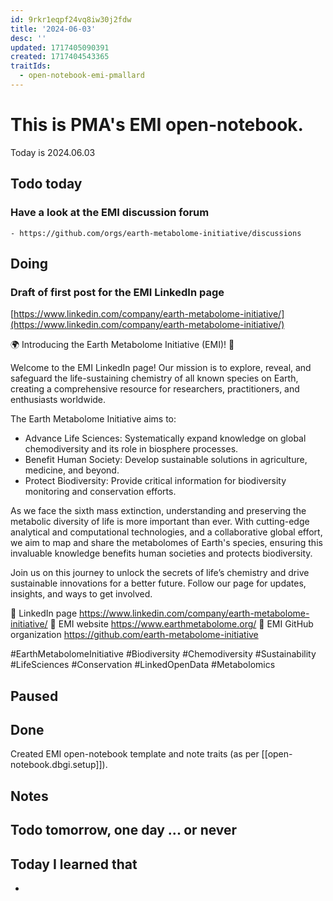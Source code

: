 ```yaml
---
id: 9rkr1eqpf24vq8iw30j2fdw
title: '2024-06-03'
desc: ''
updated: 1717405090391
created: 1717404543365
traitIds:
  - open-notebook-emi-pmallard
---
```


# This is PMA's EMI open-notebook.

Today is 2024.06.03

## Todo today

### Have a look at the EMI discussion forum
    - https://github.com/orgs/earth-metabolome-initiative/discussions
###
###

## Doing

### Draft of first post for the EMI LinkedIn page

[https://www.linkedin.com/company/earth-metabolome-initiative/](https://www.linkedin.com/company/earth-metabolome-initiative/)

🌍 Introducing the Earth Metabolome Initiative (EMI)! 🌿

Welcome to the EMI LinkedIn page! Our mission is to explore, reveal, and safeguard the life-sustaining chemistry of all known species on Earth, creating a comprehensive resource for researchers, practitioners, and enthusiasts worldwide.

The Earth Metabolome Initiative aims to:

- Advance Life Sciences: Systematically expand knowledge on global chemodiversity and its role in biosphere processes.
- Benefit Human Society: Develop sustainable solutions in agriculture, medicine, and beyond.
- Protect Biodiversity: Provide critical information for biodiversity monitoring and conservation efforts.

As we face the sixth mass extinction, understanding and preserving the metabolic diversity of life is more important than ever. With cutting-edge analytical and computational technologies, and a collaborative global effort, we aim to map and share the metabolomes of Earth's species, ensuring this invaluable knowledge benefits human societies and protects biodiversity.

Join us on this journey to unlock the secrets of life’s chemistry and drive sustainable innovations for a better future. Follow our page for updates, insights, and ways to get involved.

🔗 LinkedIn page https://www.linkedin.com/company/earth-metabolome-initiative/
🔗 EMI website https://www.earthmetabolome.org/
🔗 EMI GitHub organization https://github.com/earth-metabolome-initiative

#EarthMetabolomeInitiative #Biodiversity #Chemodiversity #Sustainability #LifeSciences #Conservation #LinkedOpenData #Metabolomics



## Paused

## Done

Created EMI open-notebook template and note traits (as per [[open-notebook.dbgi.setup]]).

## Notes

## Todo tomorrow, one day ... or never

###
###
###


## Today I learned that

-
